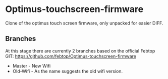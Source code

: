 # Optimus-touchscreen-firmware
Clone of the optimus touch screen firmware, only unpacked for easier DIFF.

## Branches
At this stage there are currently 2 branches based on the official Febtop GIT: https://github.com/febtop/Optimus-touchscreen-firmware
* Master - New Wifi
* Old-Wifi - As the name suggests the old wifi version.
